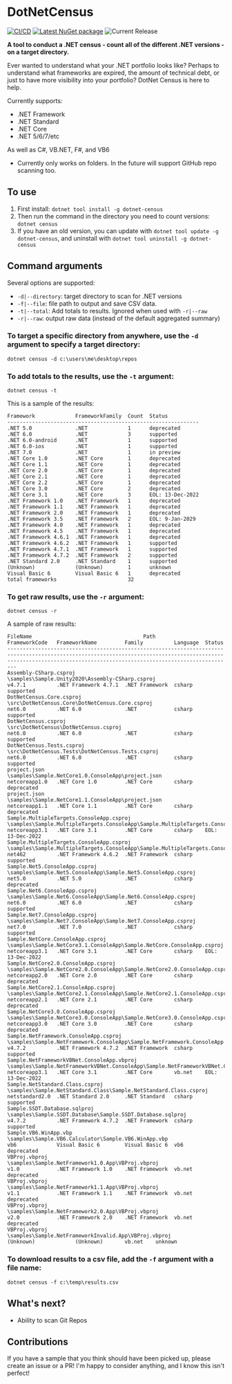 # DotNetCensus
[![CI/CD](https://github.com/samsmithnz/DotNetCensus/actions/workflows/workflow.yml/badge.svg)](https://github.com/samsmithnz/DotNetCensus/actions/workflows/workflow.yml)
[![Latest NuGet package](https://img.shields.io/nuget/v/dotnet-census)](https://www.nuget.org/packages/dotnet-census/)
![Current Release](https://img.shields.io/github/release/samsmithnz/DotNetCensus/all.svg)

**A tool to conduct a .NET census - count all of the different .NET versions - on a target directory.** 

Ever wanted to understand what your .NET portfolio looks like? Perhaps to understand what frameworks are expired, the amount of technical debt, or just to have more visibility into your portfolio? DotNet Census is here to help.

Currently supports:
- .NET Framework
- .NET Standard
- .NET Core 
- .NET 5/6/7/etc

As well as C#, VB.NET, F#, and VB6

- Currently only works on folders. In the future will support GitHub repo scanning too.

## To use

1. First install:
`dotnet tool install -g dotnet-census`
2. Then run the command in the directory you need to count versions:
`dotnet census`
3. If you have an old version, you can update with `dotnet tool update -g dotnet-census`, and uninstall with `dotnet tool uninstall -g dotnet-census`

## Command arguments
Several options are supported:

- `-d|--directory`: target directory to scan for .NET versions
- `-f|--file`: file path to output and save CSV data. 
- `-t|--total`: Add totals to results. Ignored when used with `-r|--raw`
- `-r|--raw`: output raw data (instead of the default aggregated summary)

### To target a specific directory from anywhere, use the `-d` argument to specify a target directory:
`dotnet census -d c:\users\me\desktop\repos`

### To add totals to the results, use the `-t` argument:
`dotnet census -t`

This is a sample of the results: 
```
Framework             FrameworkFamily  Count  Status          
--------------------------------------------------------------
.NET 5.0              .NET             1      deprecated      
.NET 6.0              .NET             3      supported       
.NET 6.0-android      .NET             1      supported       
.NET 6.0-ios          .NET             1      supported       
.NET 7.0              .NET             1      in preview       
.NET Core 1.0         .NET Core        1      deprecated      
.NET Core 1.1         .NET Core        1      deprecated      
.NET Core 2.0         .NET Core        1      deprecated      
.NET Core 2.1         .NET Core        1      deprecated      
.NET Core 2.2         .NET Core        1      deprecated      
.NET Core 3.0         .NET Core        2      deprecated      
.NET Core 3.1         .NET Core        3      EOL: 13-Dec-2022
.NET Framework 1.0    .NET Framework   1      deprecated      
.NET Framework 1.1    .NET Framework   1      deprecated      
.NET Framework 2.0    .NET Framework   1      deprecated      
.NET Framework 3.5    .NET Framework   2      EOL: 9-Jan-2029 
.NET Framework 4.0    .NET Framework   1      deprecated      
.NET Framework 4.5    .NET Framework   1      deprecated      
.NET Framework 4.6.1  .NET Framework   1      deprecated      
.NET Framework 4.6.2  .NET Framework   1      supported       
.NET Framework 4.7.1  .NET Framework   1      supported       
.NET Framework 4.7.2  .NET Framework   2      supported       
.NET Standard 2.0     .NET Standard    1      supported       
(Unknown)             (Unknown)        1      unknown         
Visual Basic 6        Visual Basic 6   1      deprecated      
total frameworks                       32                     
```

### To get raw results, use the `-r` argument:
`dotnet census -r`

A sample of raw results:
```
FileName                                    Path                                                                                     FrameworkCode   FrameworkName         Family          Language  Status
---------------------------------------------------------------------------------------------------------------------------------------------------------------------------------------------------------------------
Assembly-CSharp.csproj                      \samples\Sample.Unity2020\Assembly-CSharp.csproj                                         v4.7.1          .NET Framework 4.7.1  .NET Framework  csharp    supported
DotNetCensus.Core.csproj                    \src\DotNetCensus.Core\DotNetCensus.Core.csproj                                          net6.0          .NET 6.0              .NET            csharp    supported
DotNetCensus.csproj                         \src\DotNetCensus\DotNetCensus.csproj                                                    net6.0          .NET 6.0              .NET            csharp    supported
DotNetCensus.Tests.csproj                   \src\DotNetCensus.Tests\DotNetCensus.Tests.csproj                                        net6.0          .NET 6.0              .NET            csharp    supported
project.json                                \samples\Sample.NetCore1.0.ConsoleApp\project.json                                       netcoreapp1.0   .NET Core 1.0         .NET Core       csharp    deprecated
project.json                                \samples\Sample.NetCore1.1.ConsoleApp\project.json                                       netcoreapp1.1   .NET Core 1.1         .NET Core       csharp    deprecated
Sample.MultipleTargets.ConsoleApp.csproj    \samples\Sample.MultipleTargets.ConsoleApp\Sample.MultipleTargets.ConsoleApp.csproj      netcoreapp3.1   .NET Core 3.1         .NET Core       csharp    EOL: 13-Dec-2022
Sample.MultipleTargets.ConsoleApp.csproj    \samples\Sample.MultipleTargets.ConsoleApp\Sample.MultipleTargets.ConsoleApp.csproj      net462          .NET Framework 4.6.2  .NET Framework  csharp    supported
Sample.Net5.ConsoleApp.csproj               \samples\Sample.Net5.ConsoleApp\Sample.Net5.ConsoleApp.csproj                            net5.0          .NET 5.0              .NET            csharp    deprecated
Sample.Net6.ConsoleApp.csproj               \samples\Sample.Net6.ConsoleApp\Sample.Net6.ConsoleApp.csproj                            net6.0          .NET 6.0              .NET            csharp    supported
Sample.Net7.ConsoleApp.csproj               \samples\Sample.Net7.ConsoleApp\Sample.Net7.ConsoleApp.csproj                            net7.0          .NET 7.0              .NET            csharp    supported
Sample.NetCore.ConsoleApp.csproj            \samples\Sample.NetCore3.1.ConsoleApp\Sample.NetCore.ConsoleApp.csproj                   netcoreapp3.1   .NET Core 3.1         .NET Core       csharp    EOL: 13-Dec-2022
Sample.NetCore2.0.ConsoleApp.csproj         \samples\Sample.NetCore2.0.ConsoleApp\Sample.NetCore2.0.ConsoleApp.csproj                netcoreapp2.0   .NET Core 2.0         .NET Core       csharp    deprecated
Sample.NetCore2.1.ConsoleApp.csproj         \samples\Sample.NetCore2.1.ConsoleApp\Sample.NetCore2.1.ConsoleApp.csproj                netcoreapp2.1   .NET Core 2.1         .NET Core       csharp    deprecated
Sample.NetCore3.0.ConsoleApp.csproj         \samples\Sample.NetCore3.0.ConsoleApp\Sample.NetCore3.0.ConsoleApp.csproj                netcoreapp3.0   .NET Core 3.0         .NET Core       csharp    deprecated
Sample.NetFramework.ConsoleApp.csproj       \samples\Sample.NetFramework.ConsoleApp\Sample.NetFramework.ConsoleApp.csproj            v4.7.2          .NET Framework 4.7.2  .NET Framework  csharp    supported
Sample.NetFrameworkVBNet.ConsoleApp.vbproj  \samples\Sample.NetFrameworkVBNet.ConsoleApp\Sample.NetFrameworkVBNet.ConsoleApp.vbproj  netcoreapp3.1   .NET Core 3.1         .NET Core       vb.net    EOL: 13-Dec-2022
Sample.NetStandard.Class.csproj             \samples\Sample.NetStandard.Class\Sample.NetStandard.Class.csproj                        netstandard2.0  .NET Standard 2.0     .NET Standard   csharp    supported
Sample.SSDT.Database.sqlproj                \samples\Sample.SSDT.Database\Sample.SSDT.Database.sqlproj                               v4.7.2          .NET Framework 4.7.2  .NET Framework  csharp    supported
Sample.VB6.WinApp.vbp                       \samples\Sample.VB6.Calculator\Sample.VB6.WinApp.vbp                                     vb6             Visual Basic 6        Visual Basic 6  vb6       deprecated
VBProj.vbproj                               \samples\Sample.NetFramework1.0.App\VBProj.vbproj                                        v1.0            .NET Framework 1.0    .NET Framework  vb.net    deprecated
VBProj.vbproj                               \samples\Sample.NetFramework1.1.App\VBProj.vbproj                                        v1.1            .NET Framework 1.1    .NET Framework  vb.net    deprecated
VBProj.vbproj                               \samples\Sample.NetFramework2.0.App\VBProj.vbproj                                        v2.0            .NET Framework 2.0    .NET Framework  vb.net    deprecated
VBProj.vbproj                               \samples\Sample.NetFrameworkInvalid.App\VBProj.vbproj                                                    (Unknown)             (Unknown)       vb.net    unknown
```

### To download results to a csv file, add the `-f` argument with a file name:
`dotnet census -f c:\temp\results.csv`


## What's next?
- Ability to scan Git Repos

## Contributions
If you have a sample that you think should have been picked up, please create an issue or a PR! I'm happy to consider anything, and I know this isn't perfect!  
